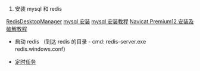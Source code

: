 1. 安装 mysql 和 redis

[RedisDesktopManager](https://blog.csdn.net/bjyangyanfei/article/details/79298817)
[mysql 安装](https://dev.mysql.com/downloads/mysql/)
[mysql 安装教程](https://blog.csdn.net/weixin_48557496/article/details/113185052)
[Navicat Premium12 安装及破解教程](https://cloud.tencent.com/developer/article/1560783)

- 启动 redis （到达 redis 的目录 - cmd: redis-server.exe redis.windows.conf）

- [定时任务](https://www.npmjs.com/package/node-schedule)
